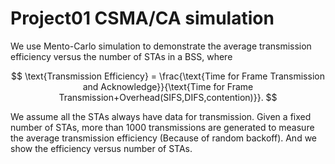 # Project01 CSMA/CA simulation
We use Mento-Carlo simulation to demonstrate the average transmission efficiency versus the number of STAs in a BSS, where 

$$
\text{Transmission Efficiency} = \frac{\text{Time for Frame Transmission and Acknowledge}}{\text{Time for Frame Transmission+Overhead(SIFS,DIFS,contention)}}.
$$

We assume all the STAs always have data for transmission. Given a fixed number of STAs, more than 1000 transmissions are generated to measure the average transmission efficiency (Because of random backoff). And we show the efficiency versus number of STAs.
